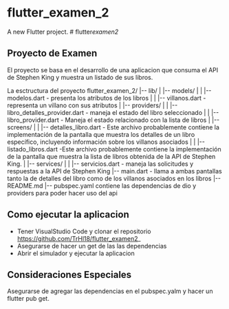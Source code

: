 # flutter_examen_2

A new Flutter project.
#   f l u t t e r _ e x a m e n 2 _ 
 
 

## Proyecto de Examen 
El proyecto se basa en el desarrollo de una aplicacion que consuma el API de Stephen King y muestra un listado de sus libros.

La esctructura del proyecto 
flutter_examen_2/
|-- lib/
| |-- models/
| | |-- modelos.dart - presenta los atributos de los libros
| | |-- villanos.dart -  representa un villano con sus atributos
| |-- providers/
| | |-- libro_detalles_provider.dart - maneja el estado del libro seleccionado 
| | |-- libro_provider.dart - Maneja el estado relacionado con la lista de libros
| |-- screens/
| | |-- detalles_libro.dart - Este archivo probablemente contiene la implementación de la pantalla que muestra los detalles de un libro específico, incluyendo información sobre los villanos asociados
| | |-- listado_libros.dart -Este archivo probablemente contiene la implementación de la pantalla que muestra la lista de libros obtenida de la API de Stephen King.
| |-- services/
| | |-- servicios.dart - maneja las solicitudes y respuestas a la API de Stephen King
|-- main.dart -  llama a ambas pantallas tanto la de detalles del libro como de los villanos asociados en los libros
|-- README.md
|-- pubspec.yaml contiene las dependencias de dio y providers para poder hacer uso del api

## Como ejecutar la aplicacion

- Tener VisualStudio Code y clonar el repositorio  https://github.com/TrHl18/flutter_examen2_
- Asegurarse de hacer un get de las las dependencias
- Abrir el simulador y ejecutar la aplicacion 

## Consideraciones Especiales

Asegurarse de agregar las dependencias en el pubspec.yalm y hacer un flutter pub get.